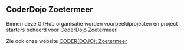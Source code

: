 ## CoderDojo Zoetermeer

Binnen deze GitHub organisatie worden voorbeeldprojecten en project starters beheerd voor CoderDojo Zoetermeer.

Zie ook onze website [CODER(DOJO); Zoetermeer](https://www.coderdojo-zoetermeer.nl/)

